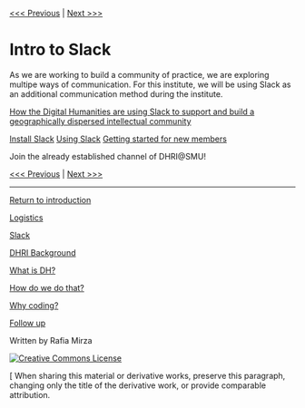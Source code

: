 [<<< Previous](logistics.md) | [Next >>>](DHRI.md)  

# Intro to Slack

As we are working to build a community of practice, we are exploring multipe ways of communication. 
For this institute, we will be using Slack as an additional communication method during the institute.

[How the Digital Humanities are using Slack to support and build a geographically dispersed intellectual community](https://blogs.lse.ac.uk/impactofsocialsciences/2016/07/13/using-slack-to-support-a-geographically-dispersed-community/)

[Install Slack](https://slack.com/get-started)
[Using Slack](https://get.slack.help/hc/en-us/categories/200111606-Using-Slack) 
[Getting started for new members](https://get.slack.help/hc/en-us/articles/218080037-Getting-started-for-new-members)

Join the already established channel of DHRI@SMU! 

[<<< Previous](logistics.md) | [Next >>>](DHRI.md) 

-----
[Return to introduction](README.md)

[Logistics](logistics.md)  

[Slack](Slack.md)  

[DHRI Background](DHRI.md)  

[What is DH?](DH.md)  

[How do we do that?](how.md)

[Why coding?](why.md)

[Follow up](continue.md)

Written by Rafia Mirza

[![Creative Commons License](https://i.creativecommons.org/l/by-sa/4.0/88x31.png)](http://creativecommons.org/licenses/by-sa/4.0/)

[ When sharing this material or derivative works, preserve this paragraph, changing only the title of the derivative work, or provide comparable attribution.

  
